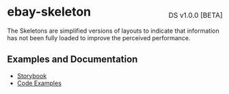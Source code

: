 <h1 style="display: flex; justify-content: space-between; align-items: center;">
    <span>
        ebay-skeleton
    </span>
    <span style="font-weight: normal; font-size: medium; margin-bottom: -15px;">
        DS v1.0.0 [BETA]
    </span>
</h1>

The Skeletons are simplified versions of layouts to indicate that information has not been fully loaded to improve the perceived performance.

## Examples and Documentation

-   [Storybook](https://ebay.github.io/ebayui-core/?path=/docs/building-blocks-ebay-skeleton--documentation)
-   [Code Examples](https://github.com/eBay/ebayui-core/tree/master/src/components/ebay-skeleton/examples)
